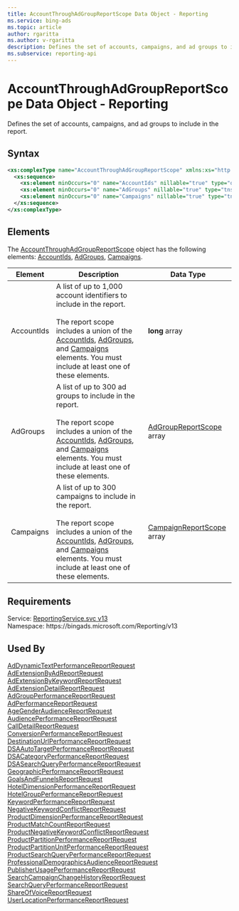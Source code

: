 ```yaml
---
title: AccountThroughAdGroupReportScope Data Object - Reporting
ms.service: bing-ads
ms.topic: article
author: rgaritta
ms.author: v-rgaritta
description: Defines the set of accounts, campaigns, and ad groups to include in the report.
ms.subservice: reporting-api
---
```

# AccountThroughAdGroupReportScope Data Object - Reporting
Defines the set of accounts, campaigns, and ad groups to include in the report.

## Syntax
```xml
<xs:complexType name="AccountThroughAdGroupReportScope" xmlns:xs="http://www.w3.org/2001/XMLSchema">
  <xs:sequence>
    <xs:element minOccurs="0" name="AccountIds" nillable="true" type="q3:ArrayOflong" xmlns:q3="http://schemas.microsoft.com/2003/10/Serialization/Arrays" />
    <xs:element minOccurs="0" name="AdGroups" nillable="true" type="tns:ArrayOfAdGroupReportScope" />
    <xs:element minOccurs="0" name="Campaigns" nillable="true" type="tns:ArrayOfCampaignReportScope" />
  </xs:sequence>
</xs:complexType>
```

## <a name="elements"></a>Elements

The [AccountThroughAdGroupReportScope](accountthroughadgroupreportscope.md) object has the following elements: [AccountIds](#accountids), [AdGroups](#adgroups), [Campaigns](#campaigns).

|Element|Description|Data Type|
|-----------|---------------|-------------|
|<a name="accountids"></a>AccountIds|A list of up to 1,000 account identifiers to include in the report.<br/><br/>The report scope includes a union of the [AccountIds](#accountids), [AdGroups](#adgroups), and [Campaigns](#campaigns) elements. You must include at least one of these elements.|**long** array|
|<a name="adgroups"></a>AdGroups|A list of up to 300 ad groups to include in the report.<br/><br/>The report scope includes a union of the [AccountIds](#accountids), [AdGroups](#adgroups), and [Campaigns](#campaigns) elements. You must include at least one of these elements.|[AdGroupReportScope](adgroupreportscope.md) array|
|<a name="campaigns"></a>Campaigns|A list of up to 300 campaigns to include in the report.<br/><br/>The report scope includes a union of the [AccountIds](#accountids), [AdGroups](#adgroups), and [Campaigns](#campaigns) elements. You must include at least one of these elements.|[CampaignReportScope](campaignreportscope.md) array|

## Requirements
Service: [ReportingService.svc v13](https://reporting.api.bingads.microsoft.com/Api/Advertiser/Reporting/v13/ReportingService.svc)  
Namespace: https\://bingads.microsoft.com/Reporting/v13  

## Used By
[AdDynamicTextPerformanceReportRequest](addynamictextperformancereportrequest.md)  
[AdExtensionByAdReportRequest](adextensionbyadreportrequest.md)  
[AdExtensionByKeywordReportRequest](adextensionbykeywordreportrequest.md)  
[AdExtensionDetailReportRequest](adextensiondetailreportrequest.md)  
[AdGroupPerformanceReportRequest](adgroupperformancereportrequest.md)  
[AdPerformanceReportRequest](adperformancereportrequest.md)  
[AgeGenderAudienceReportRequest](agegenderaudiencereportrequest.md)  
[AudiencePerformanceReportRequest](audienceperformancereportrequest.md)  
[CallDetailReportRequest](calldetailreportrequest.md)  
[ConversionPerformanceReportRequest](conversionperformancereportrequest.md)  
[DestinationUrlPerformanceReportRequest](destinationurlperformancereportrequest.md)  
[DSAAutoTargetPerformanceReportRequest](dsaautotargetperformancereportrequest.md)  
[DSACategoryPerformanceReportRequest](dsacategoryperformancereportrequest.md)  
[DSASearchQueryPerformanceReportRequest](dsasearchqueryperformancereportrequest.md)  
[GeographicPerformanceReportRequest](geographicperformancereportrequest.md)  
[GoalsAndFunnelsReportRequest](goalsandfunnelsreportrequest.md)  
[HotelDimensionPerformanceReportRequest](hoteldimensionperformancereportrequest.md)  
[HotelGroupPerformanceReportRequest](hotelgroupperformancereportrequest.md)  
[KeywordPerformanceReportRequest](keywordperformancereportrequest.md)  
[NegativeKeywordConflictReportRequest](negativekeywordconflictreportrequest.md)  
[ProductDimensionPerformanceReportRequest](productdimensionperformancereportrequest.md)  
[ProductMatchCountReportRequest](productmatchcountreportrequest.md)  
[ProductNegativeKeywordConflictReportRequest](productnegativekeywordconflictreportrequest.md)  
[ProductPartitionPerformanceReportRequest](productpartitionperformancereportrequest.md)  
[ProductPartitionUnitPerformanceReportRequest](productpartitionunitperformancereportrequest.md)  
[ProductSearchQueryPerformanceReportRequest](productsearchqueryperformancereportrequest.md)  
[ProfessionalDemographicsAudienceReportRequest](professionaldemographicsaudiencereportrequest.md)  
[PublisherUsagePerformanceReportRequest](publisherusageperformancereportrequest.md)  
[SearchCampaignChangeHistoryReportRequest](searchcampaignchangehistoryreportrequest.md)  
[SearchQueryPerformanceReportRequest](searchqueryperformancereportrequest.md)  
[ShareOfVoiceReportRequest](shareofvoicereportrequest.md)  
[UserLocationPerformanceReportRequest](userlocationperformancereportrequest.md)  
